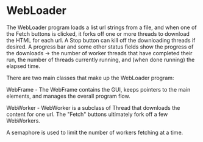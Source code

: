 # WebLoader
The WebLoader program loads a list url strings from a file, and when one of the Fetch buttons is clicked, it forks off one or more threads to download the HTML for each url. A Stop button can kill off the downloading threads if desired. A progress bar and some other status fields show the progress of the downloads -> the number of worker threads that have completed their run, the number of threads currently running, and (when done running) the elapsed time.

There are two main classes that make up the WebLoader program:

WebFrame - The WebFrame contains the GUI, keeps pointers to the main elements, and manages the overall program flow.

WebWorker - WebWorker is a subclass of Thread that downloads the content for one url. The "Fetch" buttons ultimately fork off a few WebWorkers.

A semaphore is used to limit the number of workers fetching at a time. 
